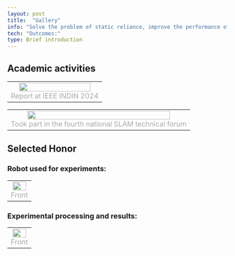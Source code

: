 ```yaml
---
layout: post
title:  "Gallery"
info: "Solve the problem of static reliance, improve the performance of visual SLAM system"
tech: "Outcomes:"
type: Brief introduction
---
```


## Academic activities

<table rules="none" align="center">
	<tr>
		<td>
			<center>
				<img src="https://effun.xyz/assets/img/gallery/indin (1).jpg" width="90%" />
				<br/>
				<font color="AAAAAA">Report at IEEE INDIN 2024</font>
			</center>
		</td>
	</tr>
</table>

<table rules="none" align="center">
	<tr>
		<td>
			<center>
				<img src="https://effun.xyz/assets/img/gallery/微信图片_20240906155042.jpg" width="90%" />
				<br/>
				<font color="AAAAAA">Took part in the fourth national SLAM technical forum</font>
			</center>
		</td>
	</tr>
</table>

## Selected Honor

### Robot used for experiments:

<table rules="none" align="center">
	<tr>
		<td>
			<center>
				<img src="https://effun.xyz/assets/img/gallery/微信图片_20240906155042.jpg" width="90%" />
				<br/>
				<font color="AAAAAA">Front</font>
			</center>
		</td>
	</tr>
</table>


### Experimental processing and results:

<table rules="none" align="center">
	<tr>
		<td>
			<center>
				<img src="https://effun.xyz/assets/gallery/20240318/1 (1).jpg" width="90%" />
				<br/>
				<font color="AAAAAA">Front</font>
			</center>
		</td>
	</tr>
</table>